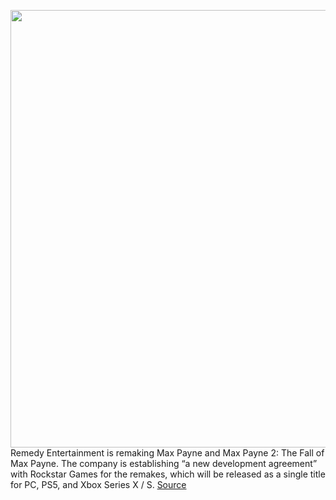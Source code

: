 <img src='https://cdn.vox-cdn.com/thumbor/OXd3ugaND27elh-DiLHoT9lOfZw=/0x0:1600x1200/1200x800/filters:focal(1046x427:1302x683)/cdn.vox-cdn.com/uploads/chorus_image/image/70718922/0000003260.0.jpeg' width='700px' /><br/>
Remedy Entertainment is remaking Max Payne and Max Payne 2: The Fall of Max Payne. The company is establishing “a new development agreement” with Rockstar Games for the remakes, which will be released as a single title for PC, PS5, and Xbox Series X / S.
<a href='https://www.theverge.com/2022/4/6/23013920/max-payne-1-2-remakes-remedy-rockstar-take-two'> Source <a/>